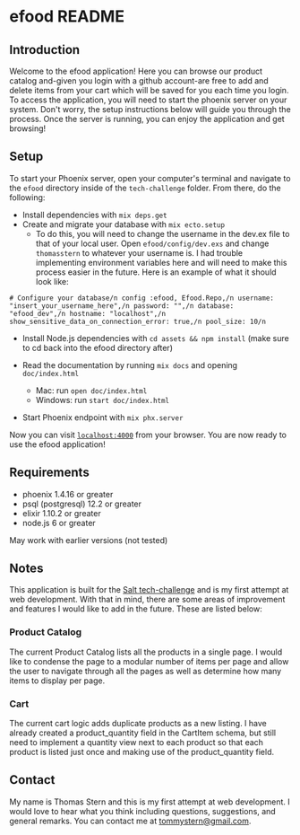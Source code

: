 # efood README

## Introduction

Welcome to the efood application! Here you can browse our product catalog and-given you login with a github account-are free to add and delete items from your cart which will be saved for you each time you login. To access the application, you will need to start the phoenix server on your system. Don't worry, the setup instructions below will guide you through the process. Once the server is running, you can enjoy the application and get browsing!

## Setup

To start your Phoenix server, open your computer's terminal and navigate to the `efood` directory inside of the `tech-challenge` folder. From there, do the following:

  * Install dependencies with `mix deps.get`
  * Create and migrate your database with `mix ecto.setup`
	* To do this, you will need to change the username in the dev.ex file to that of your local user. Open `efood/config/dev.exs` and change `thomasstern` to whatever your username is. I had trouble implementing environment variables here and will need to make this process easier in the future. Here is an example of what it should look like:

`# Configure your database/n
config :efood, Efood.Repo,/n
  username: "insert_your_username_here",/n
  password: "",/n
  database: "efood_dev",/n
  hostname: "localhost",/n
  show_sensitive_data_on_connection_error: true,/n
  pool_size: 10/n`

  * Install Node.js dependencies with `cd assets && npm install` (make sure to cd back into the efood directory after)
  * Read the documentation by running `mix docs` and opening `doc/index.html`
    * Mac: run `open doc/index.html`
    * Windows: run `start doc/index.html`
    
  * Start Phoenix endpoint with `mix phx.server`

Now you can visit [`localhost:4000`](http://localhost:4000) from your browser. You are now ready to use the efood application!

## Requirements

* phoenix 1.4.16 or greater
* psql (postgresql) 12.2 or greater
* elixir 1.10.2 or greater
* node.js 6 or greater


May work with earlier versions (not tested)

## Notes

This application is built for the [Salt tech-challenge](https://github.com/saltpay/tech-challenge) and is my first attempt at web development. With that in mind, there are some areas of improvement and features I would like to add in the future. These are listed below:

### Product Catalog

The current Product Catalog lists all the products in a single page. I would like to condense the page to a modular number of items per page and allow the user to navigate through all the pages as well as determine how many items to display per page.

### Cart

The current cart logic adds duplicate products as a new listing. I have already created a product_quantity field in the CartItem schema, but still need to implement a quantity view next to each product so that each product is listed just once and making use of the product_quantity field.

## Contact
My name is Thomas Stern and this is my first attempt at web development. I would love to hear what you think including questions, suggestions, and general remarks. You can contact me at tommystern@gmail.com.
